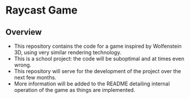 # Raycast Game

## Overview

* This repository contains the code for a game inspired by Wolfenstein 3D, using very similar rendering technology.
* This is a school project: the code will be suboptimal and at times even wrong.
* This repository will serve for the development of the project over the next few months.
* More information will be added to the README detailing internal operation of the game as things are implemented.